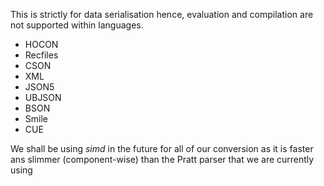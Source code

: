 This is strictly for data serialisation hence, evaluation and compilation are not supported within languages.
- HOCON
- Recfiles
- CSON
- XML
- JSON5
- UBJSON
- BSON
- Smile
- CUE

We shall be using *simd* in the future for all of our conversion as it is faster ans slimmer (component-wise) than the Pratt parser that we are currently using